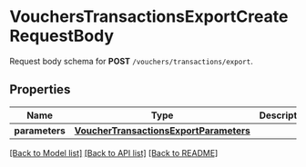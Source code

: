 # VouchersTransactionsExportCreateRequestBody

Request body schema for **POST** `/vouchers/transactions/export`.

## Properties
Name | Type | Description | Notes
------------ | ------------- | ------------- | -------------
**parameters** | [**VoucherTransactionsExportParameters**](VoucherTransactionsExportParameters.md) |  | [optional] 

[[Back to Model list]](../README.md#documentation-for-models) [[Back to API list]](../README.md#documentation-for-api-endpoints) [[Back to README]](../README.md)


